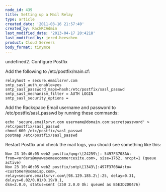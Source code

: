 ```yaml
---
node_id: 439
title: Setting up a Mail Relay
type: article
created_date: '2011-03-16 21:57:40'
created_by: RackKCAdmin
last_modified_date: '2013-04-17 20:4218'
last_modified_by: jered.heeschen
product: Cloud Servers
body_format: tinymce
---
```


undefined2. Configure Postfix

Add the following to /etc/postfix/main.cf:

    relayhost = secure.emailsrvr.com 
    smtp_sasl_auth_enable=yes 
    smtp_sasl_password_maps=hash:/etc/postfix/sasl_passwd
    smtp_sasl_mechanism_filter = AUTH LOGIN
    smtp_sasl_security_options =

Add the Rackspace Email username and password to
/etc/postfix/sasl\_passwd by running these commands:

    echo 'secure.emailsrvr.com username@domain.com:secretpassword' > /etc/postfix/sasl_passwd
    chmod 600 /etc/postfix/sasl_passwd 
    postmap /etc/postfix/sasl_passwd

Restart Postfix and check the mail logs, you should see something like
this:

    Nov 23 10:46:05 web2 postfix/qmgr\[24259\]: 5497F3708AA:
    from=<orders@myawesomeecommercesite.com>, size=1762, nrcpt=1 (queue active)
    Nov 23 10:46:05 web2 postfix/smtp\[1343\]:497F3708AA:to=<customer@someisp.com>,
    relay=secure.emailsrvr.com\[98.129.185.2\]:25, delay=0.31, delays=0.02/0.01/0.19/0.1,
    dsn=2.0.0, status=sent (250 2.0.0 Ok: queued as B5E3D2D0476)

